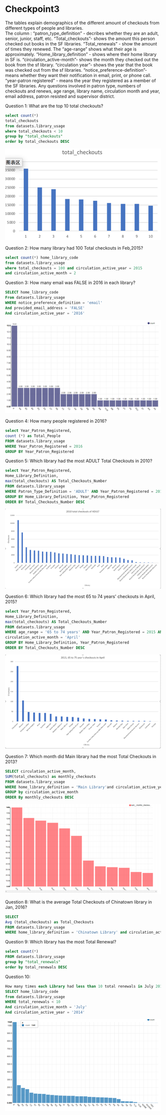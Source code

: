 # Checkpoint3


The tables explain demographics of the different amount of checkouts from different types of people and libraries.  
The column :
“patron_type_definition” - decribes whether they are an adult, senior, junior, staff, etc. “Total_checkouts”-  shows the amount this person checked out books in the SF libraries. “Total_renewals” - show the amount of times they renewed. The “age-range” shows what their age is approximately. 
“Home_library_definition” - shows where their home library in SF is.
 “circulation_active-month”-  shows the month they checked  out  the book  from the sf library.  “circulation year”-  shows the year that the book was checked out  from the sf libraries. 
“notice_preference-definition”-  means whether they want their notification in email, print, or  phone call. 
“year-patron registered” - means the year they registered as a member of the SF libraries. 
Any questions involved in patron type, numbers of checkouts and renews, age range, library name, circulation month and year, email address, patron resisted and supervisor district.


Question 1:
What are the top 10 total checkouts?
```sql
select count(*)
total_checkouts
from datasets.library_usage
where total_checkouts < 10
group by "total_checkouts"
order by total_checkouts DESC
```

![-README.md](CP3/Q1.png)

Question 2:
How many library had 100 Total checkouts in Feb,2015?
```sql
select count(*) home_library_code
from datasets.library_usage
where total_checkouts = 100 and circulation_active_year = 2015
and circulation_active_month = 2
```


Question 3:
How many email was FALSE in 2016 in each library?
```sql
SELECT home_library_code
From datasets.library_usage
WHERE notice_preference_definition = 'email'
And provided_email_address = 'FALSE'
And circulation_active_year = '2016'
```

![-README.md](CP3/Q3.png)

Question 4: 
How many people registered in 2016?
```sql
select Year_Patron_Registered,
count (*) as Total_People
FROM datasets.library_usage
WHERE Year_Patron_Registered = 2016
GROUP BY Year_Patron_Registered
```


Question 5:
Which library had the most ADULT Total Checkouts in 2010?
```sql
select Year_Patron_Registered,
Home_Library_Definition,
max(total_checkouts) AS Total_Checkouts_Number
FROM datasets.library_usage
WHERE Patron_Type_Definition = 'ADULT' AND Year_Patron_Registered = 2010
GROUP BY Home_Library_Definition, Year_Patron_Registered
ORDER BY Total_Checkouts_Number DESC
```

![-README.md](CP3/Q4.png)

Question 6: 
Which library had the most 65 to 74 years' checkouts in April, 2015?
```sql
select Year_Patron_Registered,
Home_Library_Definition,
max(total_checkouts) AS Total_Checkouts_Number
FROM datasets.library_usage
WHERE age_range = '65 to 74 years' AND Year_Patron_Registered = 2015 AND
circulation_active_month = 'April'
GROUP BY Home_Library_Definition, Year_Patron_Registered
ORDER BY Total_Checkouts_Number DESC
```

![-README.md](CP3/Q5.png)

Question 7: 
Which month did Main library had the most Total Checkouts in 2013?
```sql
SELECT circulation_active_month,
SUM(total_checkouts) as monthly_checkouts
FROM datasets.library_usage
WHERE home_library_definition = 'Main Library'and circulation_active_year = 2013
GROUP by circulation_active_month
ORDER By monthly_checkouts DESC
```

![-README.md](CP3/Q7.png)

Question 8: 
What is the average Total Checkouts of Chinatown library in Jan, 2016?
```sql
SELECT
Avg (total_checkouts) as Total_Checkouts
FROM datasets.library_usage
WHERE home_library_definition = 'Chinatown Library' and circulation_active_year = 2016
```


Question 9:
Which library has the most Total Renewal?
```sql
select count(*)
FROM datasets.library_usage
group by "total_renewals"
order by total_renewals DESC
```


Question 10:
```sql
How many times each Library had less than 10 total renewals in July 2014?
SELECT home_library_code
from datasets.library_usage
WHERE total_renewals < 10
And circulation_active_month = 'July'
And circulation_active_year = '2014'
```

![-README.md](CP3/Q10.png)
